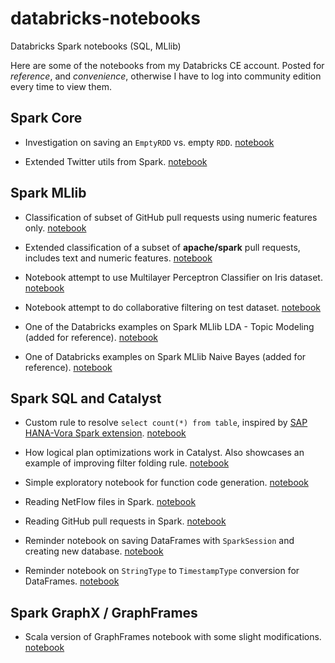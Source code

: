 # databricks-notebooks
Databricks Spark notebooks (SQL, MLlib)

Here are some of the notebooks from my Databricks CE account. Posted for _reference_, and _convenience_,
otherwise I have to log into community edition every time to view them.

## Spark Core
- Investigation on saving an `EmptyRDD` vs. empty `RDD`.
[notebook](https://databricks-prod-cloudfront.cloud.databricks.com/public/4027ec902e239c93eaaa8714f173bcfc/3741049972324885/2570565789387396/4413065072037724/latest.html)

- Extended Twitter utils from Spark.
[notebook](https://databricks-prod-cloudfront.cloud.databricks.com/public/4027ec902e239c93eaaa8714f173bcfc/3741049972324885/3219325578842745/4413065072037724/latest.html)

## Spark MLlib
- Classification of subset of GitHub pull requests using numeric features only.
[notebook](https://databricks-prod-cloudfront.cloud.databricks.com/public/4027ec902e239c93eaaa8714f173bcfc/3741049972324885/3005916244706183/4413065072037724/latest.html)

- Extended classification of a subset of **apache/spark** pull requests, includes text and numeric features.
[notebook](https://databricks-prod-cloudfront.cloud.databricks.com/public/4027ec902e239c93eaaa8714f173bcfc/3741049972324885/2852671231283180/4413065072037724/latest.html)

- Notebook attempt to use Multilayer Perceptron Classifier on Iris dataset.
[notebook](https://databricks-prod-cloudfront.cloud.databricks.com/public/4027ec902e239c93eaaa8714f173bcfc/3741049972324885/1019862370390522/4413065072037724/latest.html)

- Notebook attempt to do collaborative filtering on test dataset.
[notebook](https://databricks-prod-cloudfront.cloud.databricks.com/public/4027ec902e239c93eaaa8714f173bcfc/3741049972324885/1723574684687027/4413065072037724/latest.html)

- One of the Databricks examples on Spark MLlib LDA - Topic Modeling (added for reference).
[notebook](https://databricks-prod-cloudfront.cloud.databricks.com/public/4027ec902e239c93eaaa8714f173bcfc/3741049972324885/3783546674231782/4413065072037724/latest.html)

- One of Databricks examples on Spark MLlib Naive Bayes (added for reference).
[notebook](https://databricks-prod-cloudfront.cloud.databricks.com/public/4027ec902e239c93eaaa8714f173bcfc/3741049972324885/3783546674231736/4413065072037724/latest.html)

## Spark SQL and Catalyst
- Custom rule to resolve `select count(*) from table`,
inspired by [SAP HANA-Vora Spark extension](https://github.com/SAP/HANAVora-Extensions).
[notebook](https://databricks-prod-cloudfront.cloud.databricks.com/public/4027ec902e239c93eaaa8714f173bcfc/3741049972324885/505581245614988/4413065072037724/latest.html)

- How logical plan optimizations work in Catalyst. Also showcases an example of improving filter
folding rule.
[notebook](https://databricks-prod-cloudfront.cloud.databricks.com/public/4027ec902e239c93eaaa8714f173bcfc/3741049972324885/4201913720573284/4413065072037724/latest.html)

- Simple exploratory notebook for function code generation.
[notebook](https://databricks-prod-cloudfront.cloud.databricks.com/public/4027ec902e239c93eaaa8714f173bcfc/3741049972324885/477777207529411/4413065072037724/latest.html)

- Reading NetFlow files in Spark.
[notebook](https://databricks-prod-cloudfront.cloud.databricks.com/public/4027ec902e239c93eaaa8714f173bcfc/3741049972324885/1307960336794218/4413065072037724/latest.html)

- Reading GitHub pull requests in Spark.
[notebook](https://databricks-prod-cloudfront.cloud.databricks.com/public/4027ec902e239c93eaaa8714f173bcfc/3741049972324885/2852671231283150/4413065072037724/latest.html)

- Reminder notebook on saving DataFrames with `SparkSession` and creating new database.
[notebook](https://databricks-prod-cloudfront.cloud.databricks.com/public/4027ec902e239c93eaaa8714f173bcfc/3741049972324885/746590022235754/4413065072037724/latest.html)

- Reminder notebook on `StringType` to `TimestampType` conversion for DataFrames.
[notebook](https://databricks-prod-cloudfront.cloud.databricks.com/public/4027ec902e239c93eaaa8714f173bcfc/3741049972324885/3696710289009770/4413065072037724/latest.html)

## Spark GraphX / GraphFrames
- Scala version of GraphFrames notebook with some slight modifications.
[notebook](https://databricks-prod-cloudfront.cloud.databricks.com/public/4027ec902e239c93eaaa8714f173bcfc/3741049972324885/3065536941249190/4413065072037724/latest.html)
